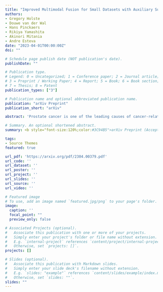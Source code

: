 ```yaml
---
title: "Improved Multimodal Fusion for Small Datasets with Auxiliary Supervision"
authors:
- Gregory Holste
- Douwe van der Wal
- Hans Pinckaers
- Rikiya Yamashita
- Akinori Mitania
- Andre Esteva
date: "2023-04-01T00:00:00Z"
doi: ""

# Schedule page publish date (NOT publication's date).
publishDate: ""

# Publication type.
# Legend: 0 = Uncategorized; 1 = Conference paper; 2 = Journal article;
# 3 = Preprint / Working Paper; 4 = Report; 5 = Book; 6 = Book section;
# 7 = Thesis; 8 = Patent
publication_types: ["3"]

# Publication name and optional abbreviated publication name.
publication: "arXiv Preprint"
publication_short: "arXiv"

abstract: 'Prostate cancer is one of the leading causes of cancer-related death in men worldwide. Like many cancers, diagnosis involves expert integration of heterogeneous patient information such as imaging, clinical risk factors, and more. For this reason, there have been many recent efforts toward deep multimodal fusion of image and non-image data for clinical decision tasks. Many of these studies propose methods to fuse learned features from each patient modality, providing significant downstream improvements with techniques like cross-modal attention gating, Kronecker product fusion, orthogonality regularization, and more. While these enhanced fusion operations can improve upon feature concatenation, they often come with an extremely high learning capacity, meaning they are likely to overfit when applied even to small or low-dimensional datasets. Rather than designing a highly expressive fusion operation, we propose three simple methods for improved multimodal fusion with small datasets that aid optimization by generating auxiliary sources of supervision during training: extra supervision, clinical prediction, and dense fusion. We validate the proposed approaches on prostate cancer diagnosis from paired histopathology imaging and tabular clinical features. The proposed methods are straightforward to implement and can be applied to any classification task with paired image and non-image data.'

# Summary. An optional shortened abstract.
summary: <b style="font-size:120%;color:#3C94B5">arXiv Preprint (Accepted to IEEE ISBI 2023)</b><br> Parameter-efficient multimodal learning of histopathology imaging and clinical risk factors for improved prostate cancer classification.

tags:
- Source Themes
featured: true

url_pdf: 'https://arxiv.org/pdf/2304.00379.pdf'
url_code: ''
url_dataset: ''
url_poster: ''
url_project: ''
url_slides: ''
url_source: ''
url_video: ''

# Featured image
# To use, add an image named `featured.jpg/png` to your page's folder.
image:
  caption: ''
  focal_point: ""
  preview_only: false

# Associated Projects (optional).
#   Associate this publication with one or more of your projects.
#   Simply enter your project's folder or file name without extension.
#   E.g. `internal-project` references `content/project/internal-project/index.md`.
#   Otherwise, set `projects: []`.
projects: []

# Slides (optional).
#   Associate this publication with Markdown slides.
#   Simply enter your slide deck's filename without extension.
#   E.g. `slides: "example"` references `content/slides/example/index.md`.
#   Otherwise, set `slides: ""`.
slides: ""
---
```

